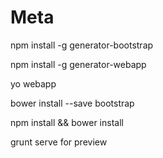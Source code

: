 
Meta
====
npm install -g generator-bootstrap

npm install -g generator-webapp

yo webapp

bower install --save bootstrap

npm install && bower install

grunt serve for preview

